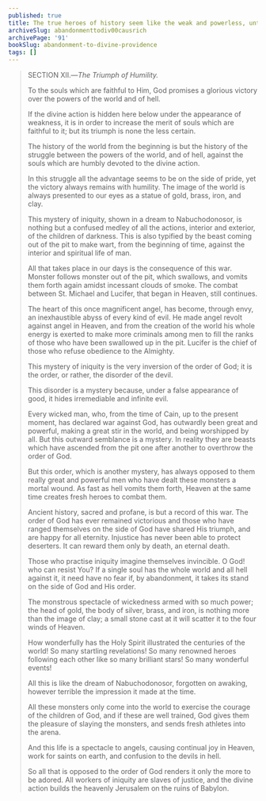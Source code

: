 ```yaml
---
published: true
title: The true heroes of history seem like the weak and powerless, until they inevitably win because they are on God's side
archiveSlug: abandonmenttodiv00causrich
archivePage: '91'
bookSlug: abandonment-to-divine-providence
tags: []
---
```


> SECTION XII.—*The Triumph of Humility.*
>
> To the souls which are faithful to Him, God promises a glorious victory over the powers of the world and of hell.
>
> If the divine action is hidden here below under the appearance of weakness, it is in order to increase the merit of souls which are faithful to it; but its triumph is none the less certain.
>
> The history of the world from the beginning is but the history of the struggle between the powers of the world, and of hell, against the souls which are humbly devoted to the divine action.
>
> In this struggle all the advantage seems to be on the side of pride, yet the victory always remains with humility. The image of the world is always presented to our eyes as a statue of gold, brass, iron, and clay.
>
> This mystery of iniquity, shown in a dream to Nabuchodonosor, is nothing but a confused medley of all the actions, interior and exterior, of the children of darkness. This is also typified by the beast coming out of the pit to make wart, from the beginning of time, against the interior and spiritual life of man.
>
> All that takes place in our days is the consequence of this war. Monster follows monster out of the pit, which swallows, and vomits them forth again amidst incessant clouds of smoke. The combat between St. Michael and Lucifer, that began in Heaven, still continues.
>
> The heart of this once magnificent angel, has become, through envy, an inexhaustible abyss of every kind of evil. He made angel revolt against angel in Heaven, and from the creation of the world his whole energy is exerted to make more criminals among men to fill the ranks of those who have been swallowed up in the pit. Lucifer is the chief of those who refuse obedience to the Almighty.
>
> This mystery of iniquity is the very inversion of the order of God; it is the order, or rather, the disorder of the devil.
>
> This disorder is a mystery because, under a false appearance of good, it hides irremediable and infinite evil.
>
> Every wicked man, who, from the time of Cain, up to the present moment, has declared war against God, has outwardly been great and powerful, making a great stir in the world, and being worshipped by all. But this outward semblance is a mystery. In reality they are beasts which have ascended from the pit one after another to overthrow the order of God.
>
> But this order, which is another mystery, has always opposed to them really great and powerful men who have dealt these monsters a mortal wound. As fast as hell vomits them forth, Heaven at the same time creates fresh heroes to combat them.
>
> Ancient history, sacred and profane, is but a record of this war. The order of God has ever remained victorious and those who have ranged themselves on the side of God have shared His triumph, and are happy for all eternity. Injustice has never been able to protect deserters. It can reward them only by death, an eternal death.
>
> Those who practise iniquity imagine themselves invincible. O God! who can resist You? If a single soul has the whole world and all hell against it, it need have no fear if, by abandonment, it takes its stand on the side of God and His order.
>
> The monstrous spectacle of wickedness armed with so much power; the head of gold, the body of silver, brass, and iron, is nothing more than the image of clay; a small stone cast at it will scatter it to the four winds of Heaven.
>
> How wonderfully has the Holy Spirit illustrated the centuries of the world! So many startling revelations! So many renowned heroes following each other like so many brilliant stars! So many wonderful events!
>
> All this is like the dream of Nabuchodonosor, forgotten on awaking, however terrible the impression it made at the time.
>
> All these monsters only come into the world to exercise the courage of the children of God, and if these are well trained, God gives them the pleasure of slaying the monsters, and sends fresh athletes into the arena.
>
> And this life is a spectacle to angels, causing continual joy in Heaven, work for saints on earth, and confusion to the devils in hell.
>
> So all that is opposed to the order of God renders it only the more to be adored. All workers of iniquity are slaves of justice, and the divine action builds the heavenly Jerusalem on the ruins of Babylon.
